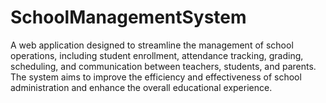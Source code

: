 # SchoolManagementSystem
A web application designed to streamline the management of school operations, including student enrollment, attendance tracking, grading, scheduling, and communication between teachers, students, and parents. The system aims to improve the efficiency and effectiveness of school administration and enhance the overall educational experience.
